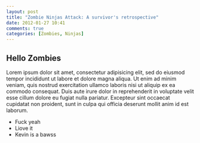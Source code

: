 ```yaml
---
layout: post
title: "Zombie Ninjas Attack: A survivor's retrospective"
date: 2012-01-27 10:41
comments: true
categories: [Zombies, Ninjas]
---
```

## Hello Zombies

Lorem ipsum dolor sit amet, consectetur adipisicing elit, sed do eiusmod tempor incididunt ut labore et dolore magna aliqua. Ut enim ad minim veniam, quis nostrud exercitation ullamco laboris nisi ut aliquip ex ea commodo consequat. Duis aute irure dolor in reprehenderit in voluptate velit esse cillum dolore eu fugiat nulla pariatur. Excepteur sint occaecat cupidatat non proident, sunt in culpa qui officia deserunt mollit anim id est laborum.

* Fuck yeah
* Liove it
* Kevin is a bawss